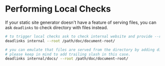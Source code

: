 # Performing Local Checks

If your static site generator doesn't have a feature of serving files, you can ask `deadlinks` to check directory with files instead.

```bash
# to trigger local checks ask to check internal website and provide --root parameter
deadlinks internal --root /path/doc/document-root/

# you can emulate that files are served from the directory by adding directory name.
# please keep in mind to add trailing slash in this case.
deadlinks internal/docs/ --root /path/doc/document-root/
```
